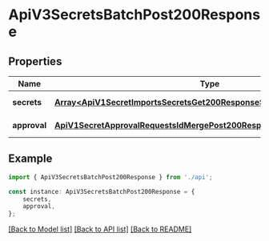 # ApiV3SecretsBatchPost200Response


## Properties

Name | Type | Description | Notes
------------ | ------------- | ------------- | -------------
**secrets** | [**Array&lt;ApiV1SecretImportsSecretsGet200ResponseSecretsInnerSecretsInner&gt;**](ApiV1SecretImportsSecretsGet200ResponseSecretsInnerSecretsInner.md) |  | [default to undefined]
**approval** | [**ApiV1SecretApprovalRequestsIdMergePost200ResponseApproval**](ApiV1SecretApprovalRequestsIdMergePost200ResponseApproval.md) |  | [default to undefined]

## Example

```typescript
import { ApiV3SecretsBatchPost200Response } from './api';

const instance: ApiV3SecretsBatchPost200Response = {
    secrets,
    approval,
};
```

[[Back to Model list]](../README.md#documentation-for-models) [[Back to API list]](../README.md#documentation-for-api-endpoints) [[Back to README]](../README.md)
